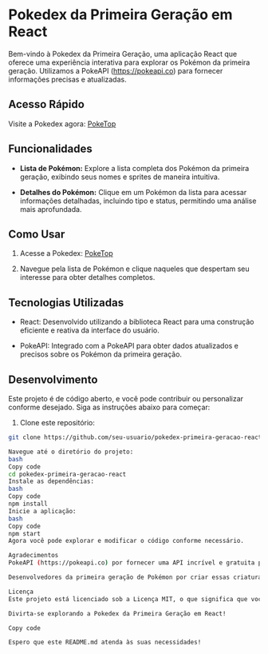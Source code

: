 # Pokedex da Primeira Geração em React

Bem-vindo à Pokedex da Primeira Geração, uma aplicação React que oferece uma experiência interativa para explorar os Pokémon da primeira geração. Utilizamos a PokeAPI (https://pokeapi.co) para fornecer informações precisas e atualizadas.

## Acesso Rápido

Visite a Pokedex agora: [PokeTop](https://poke-top.surge.sh)

## Funcionalidades

- **Lista de Pokémon:** Explore a lista completa dos Pokémon da primeira geração, exibindo seus nomes e sprites de maneira intuitiva.

- **Detalhes do Pokémon:** Clique em um Pokémon da lista para acessar informações detalhadas, incluindo tipo e status, permitindo uma análise mais aprofundada.

## Como Usar

1. Acesse a Pokedex: [PokeTop](https://poke-top.surge.sh)

2. Navegue pela lista de Pokémon e clique naqueles que despertam seu interesse para obter detalhes completos.

## Tecnologias Utilizadas

- React: Desenvolvido utilizando a biblioteca React para uma construção eficiente e reativa da interface do usuário.

- PokeAPI: Integrado com a PokeAPI para obter dados atualizados e precisos sobre os Pokémon da primeira geração.

## Desenvolvimento

Este projeto é de código aberto, e você pode contribuir ou personalizar conforme desejado. Siga as instruções abaixo para começar:

1. Clone este repositório:

```bash
git clone https://github.com/seu-usuario/pokedex-primeira-geracao-react.git

Navegue até o diretório do projeto:
bash
Copy code
cd pokedex-primeira-geracao-react
Instale as dependências:
bash
Copy code
npm install
Inicie a aplicação:
bash
Copy code
npm start
Agora você pode explorar e modificar o código conforme necessário.

Agradecimentos
PokeAPI (https://pokeapi.co) por fornecer uma API incrível e gratuita para obter informações sobre Pokémon.

Desenvolvedores da primeira geração de Pokémon por criar essas criaturas incríveis que cativaram gerações.

Licença
Este projeto está licenciado sob a Licença MIT, o que significa que você pode utilizá-lo livremente em seus próprios projetos.

Divirta-se explorando a Pokedex da Primeira Geração em React!

Copy code

Espero que este README.md atenda às suas necessidades!
